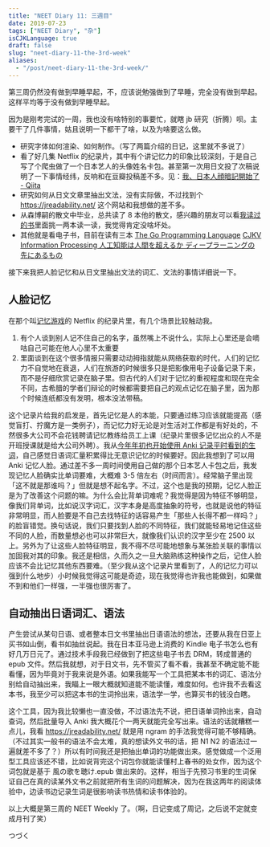 ```yaml
---
title: "NEET Diary 11: 三週目"
date: 2019-07-23
tags: ["NEET Diary", "杂"]
isCJKLanguage: true
draft: false
slug: "neet-diary-11-the-3rd-week"
aliases:
  - "/post/neet-diary-11-the-3rd-week/"
---
```


第三周仍然没有做到早睡早起，不，应该说勉强做到了早睡，完全没有做到早起。这样平均等于没有做到早睡早起。

因为是刚考完试的一周，我也没有啥特别的事要忙，就瞎 jb 研究（折腾）呗。主要干了几件事情，姑且说明一下都干了啥，以及为啥要这么做。

<!--more-->

- 研究字体如何渲染、如何制作。（写了两篇介绍的日记，这里就不多说了）
- 看了好几集 Netflix 的纪录片，其中有个讲记忆力的印象比较深刻，于是自己写了个爬虫做了一个日本艺人的头像姓名卡包。甚至第一次用日文投了次稿说明了一下事情经纬，反响和在豆瓣投稿差不多。见：[我、日本人顔暗記開始了 - Qiita](https://qiita.com/gimo/items/a1f5be8a7e6da03a9b49)
- 研究如何从日文文章里抽出文法，没有实际做，不过找到个 https://jreadability.net/ 这个网站和我想做的差不多。
- 从森博嗣的散文中毕业，总共读了 8 本他的散文，感兴趣的朋友可以看[我读过的书](https://book.douban.com/people/masakichi/collect)里面挑一两本读一读，我觉得肯定没啥坏处。 
- 其他就是看电子书，目前在读有三本 [The Go Programming Language](https://book.douban.com/subject/26337545/)  [CJKV Information Processing ](https://book.douban.com/subject/3404546/) [人工知能は人間を超えるか ディープラーニングの先にあるもの](https://book.douban.com/subject/26835618/) 

接下来我把人脸记忆和从日文里抽出文法的词汇、文法的事情详细说一下。

## 人脸记忆

在那个叫[记忆游戏](https://movie.douban.com/subject/34445074/)的 Netflix 的纪录片里，有几个场景比较触动我。
  1. 有个人谈到别人记不住自己的名字，虽然嘴上不说什么，实际上心里还是会嘀咕自己可能在他人心里不太重要
  2. 里面谈到在这个很多情报只需要动动拇指就能从网络获取的时代，人们的记忆力不自觉地在衰退，人们在旅游的时候很多只是把影像用电子设备记录下来，而不是仔细欣赏记录在脑子里。但古代的人们对于记忆的重视程度和现在完全不同，古希腊的学者们辩论的时候都需要把自己的观点记忆在脑子里，因为那个时候连纸都没有发明，根本没法带稿。

这个记录片给我的启发是，首先记忆是人的本能，只要通过练习应该就能提高（感觉盲打、拧魔方是一类例子），而记忆力好无论是对生活对工作都是有好处的，不然很多大公司不会花钱聘请记忆教练给员工上课（纪录片里很多记忆出众的人不是开班授课就是给大公司外聘）。我从[今年年初也开始使用 Anki 记录平时看到的生词](https://www.douban.com/note/710650412/)，自己感觉日语词汇量积累得比无意识记忆的时候要好。因此我想到了可以用 Anki 记忆人脸。通过差不多一周时间使用自己做的那个日本艺人卡包之后，我发现记忆人脸确实比单词要难，大概难 3-5 倍左右（时间而言）。经常脑子里出现「这不就是那谁吗？」但就是想不起名字。不过，这个也是我的预期，记忆人脸正是为了改善这个问题的嘛。为什么会比背单词难呢？我觉得是因为特征不够明显，像我们背单词，比如说汉字词汇，汉字本身是高度抽象的符号，也就是说他的特征非常明显，而人脸要是不自己去找特征的话容易产生「那些人长得不都一样吗？」的脸盲错觉。换句话说，我们只要找到人脸的不同特征，我们就能轻易地记住这些不同的人脸，而数量想必也可以非常巨大，就像我们认识的汉字至少在 2500 以上。另外为了让这些人脸特征明显，我不得不尽可能地想象与某张脸关联的事情以加固我对其的印象。我还是相信，久而久之一旦大脑熟练这种操作之后，记住人脸应该不会比记忆其他东西要难。（至少我从这个记录片里看到了，人的记忆力可以强到什么地步）小时候我觉得这可能是奇迹，现在我觉得也许我也能做到，如果做不到和他们一样强，一半强也很厉害了。

## 自动抽出日语词汇、语法

产生尝试从某句日语、或者整本日文书里抽出日语语法的想法，还要从我在日亚上买书如山倒，看书如抽丝说起。我在日本亚马逊上消费的 Kindle 电子书怎么也有好几万日元了。通过技术手段我已经做到了把这些电子书去 DRM，转成普通的 epub 文件。然后我就想，对于日文书，先不管买了看不看，我甚至不确定能不能看懂，因为毕竟对于我来说是外语。如果我能写一个工具把某本书的词汇、语法分别给自动抽出来，我瞄上一眼大概就知道能不能读懂，难度如何。也许我不去看这本书，我至少可以把这本书的生词拎出来，语法学一学，也算买书的钱没白瞎。

这个工具，因为我比较懒也一直没做，不过语法先不说，把日语单词拎出来，自动查词，然后批量导入 Anki 我大概花个一两天就能完全写出来。语法的话就糟糕一点儿，我看 https://jreadability.net/ 就是用 ngram 的手法我觉得可能不够精确。（不过其实一般书的语法不会太难，真的想读外文书的话，把 N1 N2 的语法过一遍就差不多了？）所以有时间我还是把抽出单词的功能做出来。感觉做成一个泛用型工具应该还不错，比如说背完这个词包你就能读懂村上春书的处女作，因为这个词包就是基于 風の歌を聴け.epub 做出来的。这样，相当于先预习书里的生词保证自己在真的读某外文书之前就把所有生词的问题解决，因为在我这两年的阅读体验中，边读书边记录生词是很影响读书热情和读书体验的。

以上大概是第三周的 NEET Weekly 了。（啊，日记变成了周记，之后说不定就变成月刊了笑）

つづく
